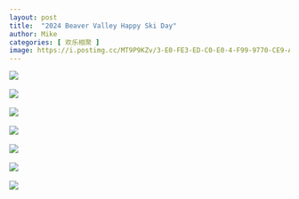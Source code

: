 ```yaml
---
layout: post
title:  "2024 Beaver Valley Happy Ski Day"
author: Mike
categories: [ 欢乐相聚 ]
image: https://i.postimg.cc/MT9P9KZv/3-E0-FE3-ED-C0-E0-4-F99-9770-CE9-A6-C1417-F7.jpg
---
```


<img src="https://i.postimg.cc/25fK6KX8/D4-BD3-DF0-E9-BD-4-A2-A-9-F1-F-9-C4137-EA7071.png"><br/><br/>
<img src="https://i.postimg.cc/FFx0SnWn/19427-BA2-5-B06-447-E-BF9-B-B104-F2-FAB8-CD.jpg"><br/><br/>
<img src="https://i.postimg.cc/hGytgTps/77-E6-B5-B0-789-C-4-C38-9-B95-8-A6-C25-CB11-FA.jpg"><br/><br/>
<img src="https://i.postimg.cc/HsZ5Z8Cw/DABF01-E2-E315-4978-9029-1398-DE9-B59-D1.jpg"><br/><br/>
<img src="https://i.postimg.cc/qRNM7qFT/EEC9-BB5-F-FCB5-44-CA-B377-80-F921-F82-B1-F.jpg"><br/><br/>
<img src="https://i.postimg.cc/V6mp7VjH/B5-A33-FA7-9-A97-4-C1-F-A29-E-7-F6-B3-A7-C626-B.jpg"><br/><br/>
<img src="https://i.postimg.cc/Sx9Pmhdv/DFF95-D24-B1-E9-4662-92-D7-4-F518-D9000-E5.jpg"><br/><br/>